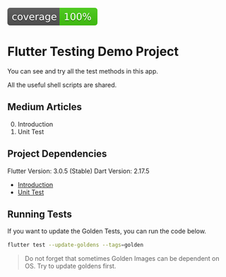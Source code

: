 ![Coverage](./coverage_badge.svg?sanitize=true)
# Flutter Testing Demo Project

You can see and try all the test methods in this app.

All the useful shell scripts are shared.

## Medium Articles
0. Introduction
1. Unit Test

## Project Dependencies

Flutter Version: 3.0.5 (Stable)
Dart Version: 2.17.5

- [Introduction](https://medium.com/@bgoktugozdemir/0-introduction-testing-in-flutter-54cee436aaa9)
- [Unit Test](https://medium.com/@bgoktugozdemir/unit-test-testing-in-flutter-5d257b6162fe)

## Running Tests

If you want to update the Golden Tests, you can run the code below.

```bash
flutter test --update-goldens --tags=golden
```

> Do not forget that sometimes Golden Images can be dependent on OS. Try to update goldens first.
